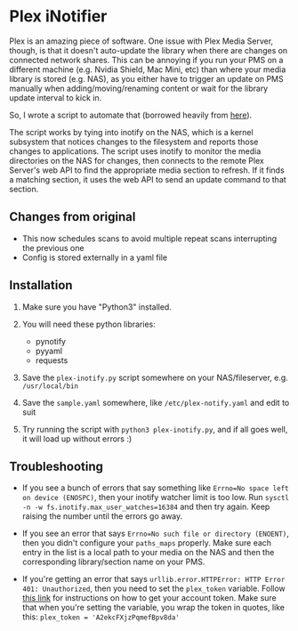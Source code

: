 # Plex iNotifier

Plex is an amazing piece of software.  One issue with Plex Media Server, though, is that it doesn't auto-update the library when there are changes on connected network shares.  This can be annoying if you run your PMS on a different machine (e.g. Nvidia Shield, Mac Mini, etc) than where your media library is stored (e.g. NAS), as you either have to trigger an update on PMS manually when adding/moving/renaming content or wait for the library update interval to kick in. 

So, I wrote a script to automate that (borrowed heavily from [here](https://codesourcery.wordpress.com/2012/11/29/more-on-the-synology-nas-automatically-indexing-new-files/)).

The script works by tying into inotify on the NAS, which is a kernel subsystem that notices changes to the filesystem and reports those changes to applications.  The script uses inotify to monitor the media directories on the NAS for changes, then connects to the remote Plex Server's web API to find the appropriate media section to refresh.  If it finds a matching section, it uses the web API to send an update command to that section.

## Changes from original

- This now schedules scans to avoid multiple repeat scans interrupting the previous one
- Config is stored externally in a yaml file

## Installation

1. Make sure you have "Python3" installed.

2. You will need these python libraries:
   - pynotify
   - pyyaml
   - requests

3. Save the `plex-inotify.py` script somewhere on your NAS/fileserver, e.g. `/usr/local/bin` 

4. Save the `sample.yaml` somewhere, like `/etc/plex-notify.yaml` and edit to suit

7. Try running the script with `python3 plex-inotify.py`, and if all goes well, it will load up without errors :)

## Troubleshooting

* If you see a bunch of errors that say something like `Errno=No space left on device (ENOSPC)`, then your inotify watcher limit is too low.  Run `sysctl -n -w fs.inotify.max_user_watches=16384` and then try again.  Keep raising the number until the errors go away.

* If you see an error that says `Errno=No such file or directory (ENOENT)`, then you didn't configure your `paths_maps` properly.  Make sure each entry in the list is a local path to your media on the NAS and then the corresponding library/section name on your PMS.

* If you're getting an error that says `urllib.error.HTTPError: HTTP Error 401: Unauthorized`, then you need to set the `plex_token` variable.  Follow [this link](https://support.plex.tv/hc/en-us/articles/204059436-Finding-your-account-token-X-Plex-Token) for instructions on how to get your account token.  Make sure that when you're setting the variable, you wrap the token in quotes, like this: `plex_token = 'A2ekcFXjzPqmefBpv8da'`
